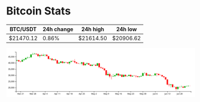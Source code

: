 # Bitcoin Stats

BTC/USDT|24h change|24h high|24h low|
|---|---|---|---|
|$21470.12|0.86%|$21614.50|$20906.62|

<img src="./chart.svg">
